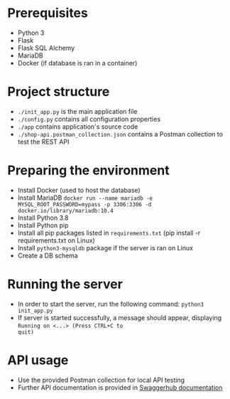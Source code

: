 # Prerequisites

- Python 3
- Flask
- Flask SQL Alchemy
- MariaDB
- Docker (if database is ran in a container)

# Project structure

- <code>./init_app.py</code> is the main application file
- <code>./config.py</code> contains all configuration properties
- <code>./app</code> contains application's source code
- <code>./shop-api.postman_collection.json</code> contains a Postman collection to test the REST API

# Preparing the environment

- Install Docker (used to host the database)
- Install MariaDB <code>docker run --name mariadb -e MYSQL_ROOT_PASSWORD=mypass -p 3306:3306 -d docker.io/library/mariadb:10.4</code>
- Install Python 3.8
- Install Python pip
- Install all pip packages listed in <code>requirements.txt</code> (pip install -r requirements.txt on Linux)
- Install <code>python3-mysqldb</code> package if the server is ran on Linux
- Create a DB schema

# Running the server

- In order to start the server, run the following command:
  <code>python3 init_app.py</code>
- If server is started successfully, a message should appear, displaying <code>Running on <...> (Press CTRL+C to quit)</code>

# API usage

- Use the provided Postman collection for local API testing
- Further API documentation is provided in [Swaggerhub documentation](https://app.swaggerhub.com/apis-docs/Lucky44/RS-SHOP_API/1.0.0#/)
